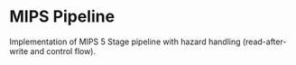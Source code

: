 # MIPS Pipeline
Implementation of MIPS 5 Stage pipeline with hazard handling (read-after-write and control flow).
